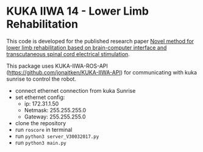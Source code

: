 # KUKA IIWA 14 - Lower Limb Rehabilitation

This code is developed for the published research paper [Novel method for lower limb rehabilitation based on brain-computer interface and transcutaneous spinal cord electrical stimulation](https://ieeexplore.ieee.org/abstract/document/9912550).


This package uses KUKA-IIWA-ROS-API (https://github.com/jonaitken/KUKA-IIWA-API) for communicating with kuka sunrise to control the robot.  



- connect ethernet connection from kuka Sunrise
- set ethernet config:
    - ip: 172.31.1.50
    - Netmask: 255.255.255.0
    - Gateway: 255.255.255.0
- clone the repository
- run `roscore` in terminal
- run `python3 server_V30032017.py`
- run `python3 main.py`
